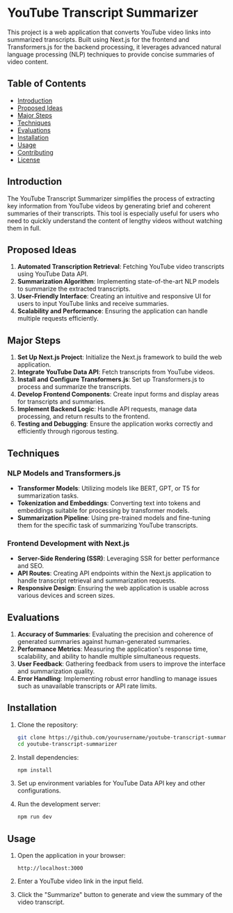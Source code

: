 
# YouTube Transcript Summarizer

This project is a web application that converts YouTube video links into summarized transcripts. Built using Next.js for the frontend and Transformers.js for the backend processing, it leverages advanced natural language processing (NLP) techniques to provide concise summaries of video content.

## Table of Contents

- [Introduction](#introduction)
- [Proposed Ideas](#proposed-ideas)
- [Major Steps](#major-steps)
- [Techniques](#techniques)
- [Evaluations](#evaluations)
- [Installation](#installation)
- [Usage](#usage)
- [Contributing](#contributing)
- [License](#license)

## Introduction

The YouTube Transcript Summarizer simplifies the process of extracting key information from YouTube videos by generating brief and coherent summaries of their transcripts. This tool is especially useful for users who need to quickly understand the content of lengthy videos without watching them in full.

## Proposed Ideas

1. **Automated Transcription Retrieval**: Fetching YouTube video transcripts using YouTube Data API.
2. **Summarization Algorithm**: Implementing state-of-the-art NLP models to summarize the extracted transcripts.
3. **User-Friendly Interface**: Creating an intuitive and responsive UI for users to input YouTube links and receive summaries.
4. **Scalability and Performance**: Ensuring the application can handle multiple requests efficiently.

## Major Steps

1. **Set Up Next.js Project**: Initialize the Next.js framework to build the web application.
2. **Integrate YouTube Data API**: Fetch transcripts from YouTube videos.
3. **Install and Configure Transformers.js**: Set up Transformers.js to process and summarize the transcripts.
4. **Develop Frontend Components**: Create input forms and display areas for transcripts and summaries.
5. **Implement Backend Logic**: Handle API requests, manage data processing, and return results to the frontend.
6. **Testing and Debugging**: Ensure the application works correctly and efficiently through rigorous testing.

## Techniques

### NLP Models and Transformers.js

- **Transformer Models**: Utilizing models like BERT, GPT, or T5 for summarization tasks.
- **Tokenization and Embeddings**: Converting text into tokens and embeddings suitable for processing by transformer models.
- **Summarization Pipeline**: Using pre-trained models and fine-tuning them for the specific task of summarizing YouTube transcripts.

### Frontend Development with Next.js

- **Server-Side Rendering (SSR)**: Leveraging SSR for better performance and SEO.
- **API Routes**: Creating API endpoints within the Next.js application to handle transcript retrieval and summarization requests.
- **Responsive Design**: Ensuring the web application is usable across various devices and screen sizes.

## Evaluations

1. **Accuracy of Summaries**: Evaluating the precision and coherence of generated summaries against human-generated summaries.
2. **Performance Metrics**: Measuring the application's response time, scalability, and ability to handle multiple simultaneous requests.
3. **User Feedback**: Gathering feedback from users to improve the interface and summarization quality.
4. **Error Handling**: Implementing robust error handling to manage issues such as unavailable transcripts or API rate limits.

## Installation

1. Clone the repository:
   ```bash
   git clone https://github.com/yourusername/youtube-transcript-summarizer.git
   cd youtube-transcript-summarizer
   ```

2. Install dependencies:
   ```bash
   npm install
   ```

3. Set up environment variables for YouTube Data API key and other configurations.

4. Run the development server:
   ```bash
   npm run dev
   ```

## Usage

1. Open the application in your browser:
   ```plaintext
   http://localhost:3000
   ```

2. Enter a YouTube video link in the input field.

3. Click the "Summarize" button to generate and view the summary of the video transcript.
